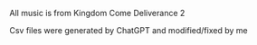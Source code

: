All music is from Kingdom Come Deliverance 2

Csv files were generated by ChatGPT and modified/fixed by me
